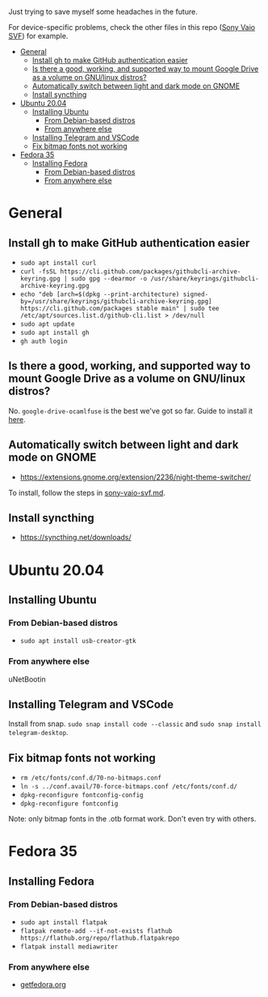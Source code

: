 Just trying to save myself some headaches in the future.

For device-specific problems, check the other files in this repo ([Sony Vaio SVF](sony-vaio-svf.md)) for example.

- [General](#general)
  - [Install gh to make GitHub authentication easier](#install-gh-to-make-github-authentication-easier)
  - [Is there a good, working, and supported way to mount Google Drive as a volume on GNU/linux distros?](#is-there-a-good-working-and-supported-way-to-mount-google-drive-as-a-volume-on-gnulinux-distros)
  - [Automatically switch between light and dark mode on GNOME](#automatically-switch-between-light-and-dark-mode-on-gnome)
  - [Install syncthing](#install-syncthing)
- [Ubuntu 20.04](#ubuntu-2004)
  - [Installing Ubuntu](#installing-ubuntu)
    - [From Debian-based distros](#from-debian-based-distros)
    - [From anywhere else](#from-anywhere-else)
  - [Installing Telegram and VSCode](#installing-telegram-and-vscode)
  - [Fix bitmap fonts not working](#fix-bitmap-fonts-not-working)
- [Fedora 35](#fedora-35)
  - [Installing Fedora](#installing-fedora)
    - [From Debian-based distros](#from-debian-based-distros-1)
    - [From anywhere else](#from-anywhere-else-1)

# General
## Install gh to make GitHub authentication easier
- ```sudo apt install curl```
- ```curl -fsSL https://cli.github.com/packages/githubcli-archive-keyring.gpg | sudo gpg --dearmor -o /usr/share/keyrings/githubcli-archive-keyring.gpg```
- ```echo "deb [arch=$(dpkg --print-architecture) signed-by=/usr/share/keyrings/githubcli-archive-keyring.gpg] https://cli.github.com/packages stable main" | sudo tee /etc/apt/sources.list.d/github-cli.list > /dev/null```
- ```sudo apt update```
- ```sudo apt install gh```
- ```gh auth login```

## Is there a good, working, and supported way to mount Google Drive as a volume on GNU/linux distros?
No. ```google-drive-ocamlfuse``` is the best we've got so far. Guide to install it [here](https://www.xmodulo.com/mount-google-drive-linux.html).

## Automatically switch between light and dark mode on GNOME
- https://extensions.gnome.org/extension/2236/night-theme-switcher/

To install, follow the steps in [sony-vaio-svf.md](sony-vaio-svf.md).

## Install syncthing
- https://syncthing.net/downloads/

# Ubuntu 20.04
## Installing Ubuntu
### From Debian-based distros
- ```sudo apt install usb-creator-gtk```

### From anywhere else
uNetBootin

## Installing Telegram and VSCode
Install from snap. ```sudo snap install code --classic``` and ```sudo snap install telegram-desktop```.

## Fix bitmap fonts not working
- ```rm /etc/fonts/conf.d/70-no-bitmaps.conf```
- ```ln -s ../conf.avail/70-force-bitmaps.conf /etc/fonts/conf.d/```
- ```dpkg-reconfigure fontconfig-config```
- ```dpkg-reconfigure fontconfig```

Note: only bitmap fonts in the .otb format work. Don't even try with others.

# Fedora 35
## Installing Fedora
### From Debian-based distros
- ```sudo apt install flatpak```
- ```flatpak remote-add --if-not-exists flathub https://flathub.org/repo/flathub.flatpakrepo```
- ```flatpak install mediawriter```
### From anywhere else
- [getfedora.org]()